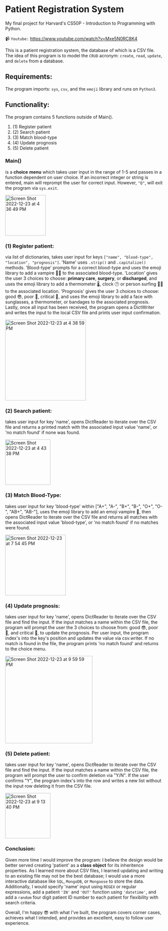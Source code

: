 # Patient Registration System
My final project for Harvard's CS50P - Introduction to Programming with Python.

📹 `Youtube:` https://www.youtube.com/watch?v=Mxe5N0RC8K4
    
This is a patient registration system, the database of which is a CSV file. The idea of this program is to model the `CRUD` acronym: `create`, `read`,              `update`, and `delete` from a database.

## Requirements:
The program imports: `sys`, `csv`, and the `emoji` library and runs on `Python3`.

## Functionality:
The program contains 5 functions outside of Main().  
1. (1) Register patient
2. (2) Search patient
3. (3) Match blood-type
4. (4) Update prognosis
5. (5) Delete patient

### Main() 

is a __choice__ __menu__ which takes user input in the range of 1-5 and passes in a function dependent on user choice. If an incorrect integer or string is entered, main will reprompt the user for correct input. However, `"Q"`, will exit the program via `sys.exit`.

<img width="129" alt="Screen Shot 2022-12-23 at 4 36 49 PM" src="https://user-images.githubusercontent.com/105305546/209407602-925d37a0-5843-4882-976e-9e4e4c0be18b.png">


### (1) Register patient: 

via list of dictionaries, takes user input for keys `["name", "blood-type", "location", "prognosis"]`. 'Name' uses `.strip()` and `.capitalize()` methods. 'Blood-type' prompts for a correct blood-type and uses the emoji library to add a vampire 🧛‍♂️ to the associated blood-type. 'Location' gives the user 3 choices to choose: __primary care__, __surgery__, or __discharged__, and uses the emoji library to add a thermometer 🌡, clock 🕑 or person surfing 🏄‍♂️ to the associated location. 'Prognosis' gives the user 3 choices to choose: good 😎, poor 🤒, critical 🤕, and uses the emoji library to add a face with sunglasses, a thermometer, or bandages to the associated prognosis. Lastly, once all input has been received, the program opens a DictWriter and writes the input to the local CSV file and prints user input confirmation.

<img width="257" alt="Screen Shot 2022-12-23 at 4 38 59 PM" src="https://user-images.githubusercontent.com/105305546/209407739-e05c3f10-5ebb-4c6e-bea5-5b5fd3c8f238.png">


### (2) Search patient: 

takes user input for key 'name', opens DictReader to iterate over the CSV file and returns a printed match with the associated input value 'name', or 'no match found' if none was found.

<img width="144" alt="Screen Shot 2022-12-23 at 4 43 38 PM" src="https://user-images.githubusercontent.com/105305546/209407981-ab28f307-c776-42a3-a42e-8ee955cea962.png">

### (3) Match Blood-Type:
 
takes user input for key 'blood-type' within ["A+", "A-", "B+", "B-", "O+", "O-", "AB+", "AB-"], uses the emoji library to add an emoji vampire 🧛‍, then opens DictReader to iterate over the CSV file and returns all matches with the associated input value 'blood-type', or 'no match found' if no matches were found.

<img width="193" alt="Screen Shot 2022-12-23 at 7 54 45 PM" src="https://user-images.githubusercontent.com/105305546/209416080-8ad91cf7-7fb3-42fe-9049-c063178aa1aa.png">

### (4) Update prognosis: 

takes user input for key 'name', opens DictReader to iterate over the CSV file and find the input. If the input matches a name within the CSV file, the program will prompt the user the 3 choices to choose from: good 😎, poor 🤒, and critical 🤕, to update the prognosis. Per user input, the program index's into the key's position and updates the value via csv.writer. If no match is found in the file, the program prints 'no match found' and returns to the choice menu.

<img width="278" alt="Screen Shot 2022-12-23 at 9 59 59 PM" src="https://user-images.githubusercontent.com/105305546/209418992-7e9ae15c-0604-4a30-b3b1-68797fa255e7.png">

### (5) Delete patient: 

takes user input for key 'name', opens DictReader to iterate over the CSV file and find the input. If the input matches a name within the CSV file, the program will prompt the user to confirm deletion via "Y/N". If the user confirms "Y", the program index's into the row and writes a new list without the input row deleting it from the CSV file.

<img width="144" alt="Screen Shot 2022-12-23 at 9 13 40 PM" src="https://user-images.githubusercontent.com/105305546/209417821-04659f2f-244d-4e26-bd1d-42784361371c.png">

### Conclusion:

Given more time I would improve the program: I believe the design would be better served creating 'patient' as a __class__ __object__ for its inheritence properties. As I learned more about CSV files, I learned updating and writing to an existing file may not be the best database; I would use a more interactive database like `SQL`, `MongoDB`, or `Mongoose` to store the data. Additionally, I would specify 'name' input using `REGEX` or regular expressions, add a patient `'IN'` and `'OUT'` function using `'datetime'`, and add a `random` four digit patient ID number to each patient for flexibility with search criteria.

Overall, I'm happy 😎 with what I've built, the program covers corner cases, achieves what I intended, and provides an excellent, easy to follow user experience.
